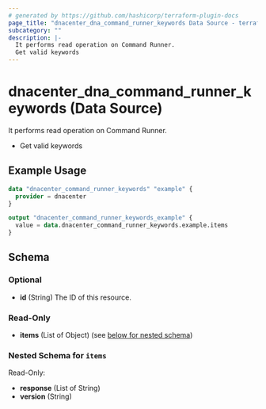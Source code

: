 ```yaml
---
# generated by https://github.com/hashicorp/terraform-plugin-docs
page_title: "dnacenter_dna_command_runner_keywords Data Source - terraform-provider-dnacenter"
subcategory: ""
description: |-
  It performs read operation on Command Runner.
  Get valid keywords
---
```


# dnacenter_dna_command_runner_keywords (Data Source)

It performs read operation on Command Runner.

- Get valid keywords

## Example Usage

```terraform
data "dnacenter_command_runner_keywords" "example" {
  provider = dnacenter
}

output "dnacenter_command_runner_keywords_example" {
  value = data.dnacenter_command_runner_keywords.example.items
}
```

<!-- schema generated by tfplugindocs -->
## Schema

### Optional

- **id** (String) The ID of this resource.

### Read-Only

- **items** (List of Object) (see [below for nested schema](#nestedatt--items))

<a id="nestedatt--items"></a>
### Nested Schema for `items`

Read-Only:

- **response** (List of String)
- **version** (String)


